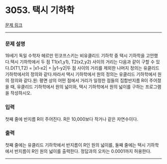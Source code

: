 # 3053. 택시 기하학 

[문제 링크](https://www.acmicpc.net/problem/3053) 

---
### 문제 설명

 19세기 독일 수학자 헤르만 민코프스키는 비유클리드 기하학 중 택시 기하학을 고안했다.택시 기하학에서 두 점 T1(x1,y1), T2(x2,y2) 사이의 거리는 다음과 같이 구할 수 있다.D(T1,T2) = |x1-x2| + |y1-y2|두 점 사이의 거리를 제외한 나머지 정의는 유클리드 기하학에서의 정의와 같다.따라서 택시 기하학에서 원의 정의는 유클리드 기하학에서 원의 정의와 같다.원: 평면 상의 어떤 점에서 거리가 일정한 점들의 집합반지름 R이 주어졌을 때, 유클리드 기하학에서 원의 넓이와, 택시 기하학에서 원의 넓이를 구하는 프로그램을 작성하시오.

### 입력 

 첫째 줄에 반지름 R이 주어진다. R은 10,000보다 작거나 같은 자연수이다.

### 출력 

 첫째 줄에는 유클리드 기하학에서 반지름이 R인 원의 넓이를, 둘째 줄에는 택시 기하학에서 반지름이 R인 원의 넓이를 출력한다. 정답과의 오차는 0.0001까지 허용한다.

---
